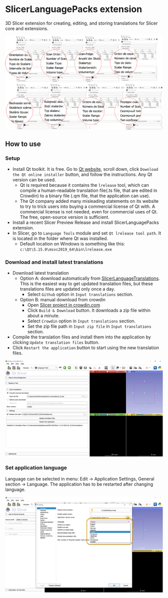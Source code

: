 # SlicerLanguagePacks extension

3D Slicer extension for creating, editing, and storing translations for Slicer core and extensions.

![](Docs/ExampleTranslations.png)

## How to use

### Setup

- Install Qt toolkit. It is free. Go to [Qt website](https://www.qt.io/download-open-source), scroll down, click `Download the Qt online installer` button, and follow the instructions. Any Qt version can be used.
  - Qt is required because it contains the `lrelease` tool, which can compile a human-readable translation file(.ts file, that are edited in Crowdin) to a binary file (.qm file, that the application can use).
  - The Qt company added many misleading statements on its website to try to trick users into buying a commercial license of Qt with. A commercial license is not needed, even for commercial uses of Qt. The free, open-source version is sufficient.
- Install a recent Slicer Preview Release and install SlicerLanguagePacks extension.
- In Slicer, go to `Language Tools` module and set `Qt lrelease tool path`. It is located in the folder where Qt was installed.
  - Default location on Windows is something like this: `c:\Qt\5.15.0\msvc2019_64\bin\lrelease.exe`

### Download and install latest translations

- Download latest translation
  - Option A: download automatically from [SlicerLanguageTranslations](https://github.com/Slicer/SlicerLanguageTranslations). This is the easiest way to get updated translation files, but these translations files are updated only once a day.
    - Select `Github` option in `Input translations` section.
  - Option B: manual download from crowdin
    - Open [Slicer project in crowdin.com](https://crowdin.com/project/slicer)
    - Click `Build & Download` button. It downloads a zip file within about a minute.
    - Select `Crowdin` option in `Input translations` section.
    - Set the zip file path in `Input zip file` in `Input translations` section.
- Compile the translation files and install them into the application by clicking `Update translation files` button.
- Click `Restart the application` button to start using the new translation files.

![](Docs/LanguageTools.png)

### Set application language

Language can be selected in menu: Edit -> Application Settings, General section -> Language. The application has to be restarted after changing language.

![](Docs/LanguageSelector.png)
